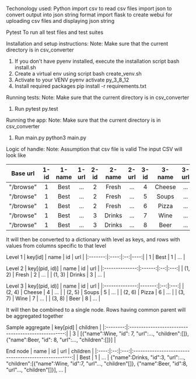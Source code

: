 Techonology used:
Python
    import csv to read csv files
    import json to convert output into json string format
    import flask to create webui for uploading csv files and displaying json string

Pytest
    To run all test files and test suites

Installation and setup instructions:
Note: Make sure that the current directory is in csv_converter
1. If you don't have pyenv installed, execute the installation script
    bash install.sh
2. Create a virtual env using script 
    bash create_venv.sh
3. Activate to your VENV
    pyenv activate py_3_8_12
4. Install required packages
    pip install -r requirements.txt

Running tests:  Note: Make sure that the current directory is in csv_converter
1. Run pytest
    py.test

Running the app:    Note: Make sure that the current directory is in csv_converter
1. Run main.py
    python3 main.py

Logic of handle:    Note: Assumption that csv file is valid
The input CSV will look like

  | Base url  | 1-id | 1-name | 1-url | 2-id | 2-name | 2-url | 3-id | 3-name | 3-url | 
  |:---------:|:----:|:------:|:-----:|:----:|:------:|:-----:|:----:|:------:|:-----:|
  | "/browse" |    1 |   Best |  ...  |    2 |  Fresh |  ...  |    4 | Cheese |  ...  | 
  | "/browse" |    1 |   Best |  ...  |    2 |  Fresh |  ...  |    5 |  Soups |  ...  | 
  | "/browse" |    1 |   Best |  ...  |    2 |  Fresh |  ...  |    6 |  Pizza |  ...  | 
  | "/browse" |    1 |   Best |  ...  |    3 | Drinks |  ...  |    7 |   Wine |  ...  |
  | "/browse" |    1 |   Best |  ...  |    3 | Drinks |  ...  |    8 |   Beer |  ...  |
  


It will then be converted to a dictionary with level as keys, and rows with values from columns specific to that level

  Level 1
  | key[id] | name | id | url |
  |:-------:|:----:|:--:|----:|
  |       1 | Best |  1 | ... |

  Level 2
  | key[(pid, id)] |   name | id | url |
  |:--------------:|:------:|:--:|:---:|
  |         (1, 2) |  Fresh |  2 | ... |
  |         (1, 3) | Drinks |  3 | ... |

  Level 3
  | key[(pid, id)] |   name | id | url | 
  |:--------------:|-------:|:--:|:---:| 
  |         (2, 4) | Cheese |  4 | ... |
  |         (2, 5) |  Soups |  5 | ... | 
  |         (2, 6) |  Pizza |  6 | ... |
  |         (3, 7) |   Wine |  7 | ... |
  |         (3, 8) |   Beer |  8 | ... |


It will then be combined to a single node. Rows having common parent will be aggregated together

  Sample aggregate
  | key[pid] |                     children                       |
  |:--------:|:--------------------------------------------------:|
  |        3 | [{"name":Wine, "id": 7, "url":..., "children":[]}, {"name":Beer, "id": 8, "url":..., "children":[]}] |

  End node
  | name | id | url |                       children                       |
  |:----:|:--:|:---:|:----------------------------------------------------:|
  | Best |  1 | ... | {"name":Drinks, "id":3, "url":..., "children":[{"name":Wine, "id":7, "url"..., "children"[]}, {"name":Beer, "id":8, "url"..., "children"[]}], ...         |
  <!-- | Best |  1 | ... | [{"name":Wine, "id":7, "url"..., "children"[]},      |
  |      |    |     |  {"name":Beer, "id":8, "url"..., "children"[]}], ... | -->

